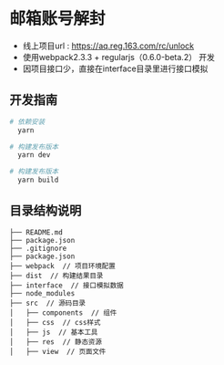 # 邮箱账号解封

* 线上项目url : https://aq.reg.163.com/rc/unlock  
* 使用webpack2.3.3 + regularjs（0.6.0-beta.2） 开发  
* 因项目接口少，直接在interface目录里进行接口模拟


## 开发指南

``` bash
# 依赖安装
  yarn

# 构建发布版本
  yarn dev

# 构建发布版本
  yarn build

```

## 目录结构说明

```
├── README.md
├── package.json
├── .gitignore
├── package.json
├── webpack  // 项目环境配置
├── dist  // 构建结果目录
├── interface  // 接口模拟数据
├── node_modules 
├── src  // 源码目录
│   ├── components  // 组件
│   ├── css  // css样式
│   ├── js  // 基本工具
│   ├── res  // 静态资源
│   ├── view  // 页面文件

```

